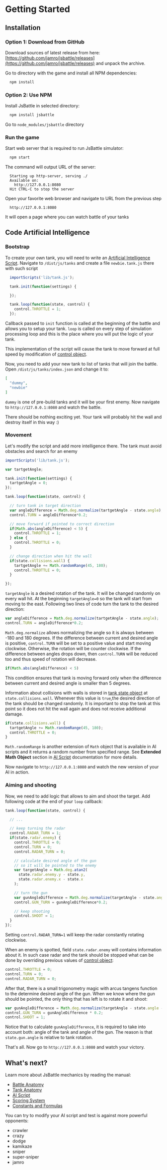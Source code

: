 # Getting Started

## Installation

### Option 1: Download from GitHub

Download sources of latest release from here: [https://github.com/jamro/jsbattle/releases](https://github.com/jamro/jsbattle/releases) and unpack the archive.

Go to directory with the game and install all NPM dependencies:

```bash
  npm install
```

### Option 2: Use NPM

Install JsBattle in selected directory:

```bash
  npm install jsbattle
```

Go to `node_modules/jsbattle` directory

### Run the game

Start web server that is required to run JsBattle simulator:

```bash
  npm start
```

The command will output URL of the server:

```
  Starting up http-server, serving ./
  Available on:
    http://127.0.0.1:8080
  Hit CTRL-C to stop the server
```

Open your favorite web browser and navigate to URL from the previous step

```
  http://127.0.0.1:8080
```

It will open a page where you can watch battle of your tanks

## Code Artificial Intelligence

### Bootstrap

To create your own tank, you will need to write an [Artificial Intelligence Script](ai_script.md). Navigate to `/dist/js/tanks` and create a file `newbie.tank.js` there with such script

```javascript
  importScripts('lib/tank.js');

  tank.init(function(settings) {

  });

  tank.loop(function(state, control) {
    control.THROTTLE = 1;
  });
```

Callback passed to `init` function is called at the beginning of the battle and allows you to setup your tank. `loop` is called on every step of simulation processing loop and this is the place where you will put the logic of your tank.

This implementation of the script will cause the tank to move forward at full speed by modification of [control object](tank_control_object.md).

Now, you need to add your new tank to list of tanks that will join the battle. Open `/dist/js/tanks/index.json` and change it to:

```json
[
  "dummy",
  "newbie"
]
```
`dummy` is one of pre-build tanks and it will be your first enemy. Now navigate to `http://127.0.0.1:8080` and watch the battle.

There should be nothing exciting yet. Your tank will probably hit the wall and destroy itself in this way :)

### Movement

Let's modify the script and add more intelligence there. The tank must avoid obstacles and search for an enemy

```javascript
importScripts('lib/tank.js');

var tartgetAngle;

tank.init(function(settings) {
  tartgetAngle = 0;
});

tank.loop(function(state, control) {

  // turn tank in target direction
  var angleDifference = Math.deg.normalize(tartgetAngle - state.angle);
  control.TURN = angleDifference*0.2;

  // move forward if pointed to correct direction
  if(Math.abs(angleDifference) < 5) {
    control.THROTTLE = 1;
  } else {
    control.THROTTLE = 0;
  }

  // change direction when hit the wall
  if(state.collisions.wall) {
    tartgetAngle += Math.randomRange(45, 180);
    control.THROTTLE = 0;
  }

});
```

`targetAngle` is a desired rotation of the tank. It will be changed randomly on every wall hit. At the beginning `targetAngle=0` so the tank will start from moving to the east. Following two lines of code turn the tank to the desired direction:

```javascript
var angleDifference = Math.deg.normalize(tartgetAngle - state.angle);
control.TURN = angleDifference*0.2;
```

`Math.deg.normalize` allows normalizing the angle so it is always between -180 and 180 degrees. If the difference between current and desired angle is positive, `control.TURN` will be set to a positive value and start moving clockwise. Otherwise, the rotation will be counter clockwise. If the difference between angles drops down, then `control.TURN` will be reduced too and thus speed of rotation will decrease.

```javascript
if(Math.abs(angleDifference) < 5)
```

This condition ensures that tank is moving forward only when the difference between current and desired angle is smaller than 5 degrees.

Information about collisions with walls is stored in [tank state object](tank_state_object.md) at `state.collisions.wall`. Whenever this value is `true`,the desired direction of the tank should be changed randomly. It is important to stop the tank at this point so it does not hit the wall again and does not receive additional damage.

```javascript
if(state.collisions.wall) {
  tartgetAngle += Math.randomRange(45, 180);
  control.THROTTLE = 0;
}
```

`Math.randomRange` is another extension of `Math` object that is available in AI scripts and it returns a random number from  specified range. See **Extended Math Object** section in [AI Script](ai_script.md) documentation for more details.

Now navigate to `http://127.0.0.1:8080` and watch the new version of your AI in action.

### Aiming and shooting

Now, we need to add logic that allows to aim and shoot the target. Add following code at the end of your `loop` callback:

```javascript
tank.loop(function(state, control) {

  // ...

  // keep turning the radar
  control.RADAR_TURN = 1;
  if(state.radar.enemy) {
    control.THROTTLE = 0;
    control.TURN = 0;
    control.RADAR_TURN = 0;

    // calculate desired angle of the gun
    // so it will be pointed to the enemy
    var targetAngle = Math.deg.atan2(
      state.radar.enemy.y - state.y,
      state.radar.enemy.x - state.x
    );

    // turn the gun
    var gunAngleDifference = Math.deg.normalize(targetAngle - state.angle - state.gun.angle);
    control.GUN_TURN = gunAngleDifference*0.2;

    // keep shooting
    control.SHOOT = 1;
  }
});
```
Setting `control.RADAR_TURN=1` will keep the radar constantly rotating clockwise.

When an enemy is spotted, field `state.radar.enemy` will contains information about it. In such case radar and the tank should be stopped what can be done by overriding previous values of [control object](tank_control_object.md):

```javascript
control.THROTTLE = 0;
control.TURN = 0;
control.RADAR_TURN = 0;
```

After that, there is a small trigonometry magic with arcus tangens function to the determine desired angle of the gun. When we know where the gun should be pointed, the only thing that has left is to rotate it and shoot:

```javascript
var gunAngleDifference = Math.deg.normalize(targetAngle - state.angle - state.gun.angle);
control.GUN_TURN = gunAngleDifference * 0.2;
control.SHOOT = 1;
```

Notice that to calculate `gunAngleDifference`, it is required to take into account both: angle of the tank and angle of the gun. The reason is that `state.gun.angle` is relative to tank rotation.

That's all. Now go to `http://127.0.0.1:8080` and watch your victory.

## What's next?

Learn more about JsBattle mechanics by reading the manual:

- [Battle Anatomy](battle_anatomy.md)
- [Tank Anatomy](tank_anatomy.md)
- [AI Script](ai_script.md)
- [Scoring System](scoring_system.md)
- [Constants and Formulas](consts.md)

You can try to modify your AI script and test is against more powerful opponents:

- crawler
- crazy
- dodge
- kamikaze
- sniper
- super-sniper
- jamro
